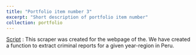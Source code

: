 ```yaml
---
title: "Portfolio item number 3"
excerpt: "Short description of portfolio item number"
collection: portfolio
---
```

[Script](https://github.com/alexanderquispe/ECO224/blob/main/Labs/replication_2/Lab2_Grupo5.ipynb)  : This scraper was created for the webpage of the. We have created a function to extract criminal reports for a given year-region in Peru.

